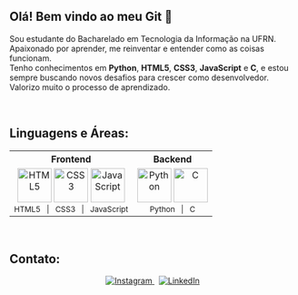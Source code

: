 ## Olá! Bem vindo ao meu Git 👋

Sou estudante do Bacharelado em Tecnologia da Informação na UFRN. Apaixonado por aprender, me reinventar e entender como as coisas funcionam.  
Tenho conhecimentos em **Python**, **HTML5**, **CSS3**, **JavaScript** e **C**, e estou sempre buscando novos desafios para crescer como desenvolvedor.  
Valorizo muito o processo de aprendizado.

<br>

## Linguagens e Áreas:

<div align="center">

  <table>
    <tr>
      <th>Frontend</th>
      <th>Backend</th>
    </tr>
    <tr>
      <td align="center">
        <img src="https://cdn.jsdelivr.net/gh/devicons/devicon/icons/html5/html5-original.svg" width="60" alt="HTML5"/>
        <img src="https://cdn.jsdelivr.net/gh/devicons/devicon/icons/css3/css3-original.svg" width="60" alt="CSS3"/>
        <img src="https://cdn.jsdelivr.net/gh/devicons/devicon/icons/javascript/javascript-original.svg" width="60" alt="JavaScript"/>
        <br>
        <sub>HTML5 &nbsp; | &nbsp; CSS3 &nbsp; | &nbsp; JavaScript</sub>
      </td>
      <td align="center">
        <img src="https://cdn.jsdelivr.net/gh/devicons/devicon/icons/python/python-original.svg" width="60" alt="Python"/>
        <img src="https://cdn.jsdelivr.net/gh/devicons/devicon/icons/c/c-original.svg" width="60" alt="C"/>
        <br>
        <sub>Python &nbsp; | &nbsp; C</sub>
      </td>
    </tr>
  </table>

</div>

<br>

## Contato:

<p align="center">
  <a href="https://www.instagram.com/joaovbgg/" target="_blank">
    <img src="https://img.shields.io/badge/Instagram-%23E4405F?style=for-the-badge&logo=instagram&logoColor=white" alt="Instagram"/>
  </a>
  &nbsp;
  <a href="https://www.linkedin.com/in/jo%C3%A3o-victor-bezerra-gomes-9a8240362/" target="_blank">
    <img src="https://img.shields.io/badge/LinkedIn-%230077B5?style=for-the-badge&logo=linkedin&logoColor=white" alt="LinkedIn"/>
  </a>
</p>

<!--
**jvbgomes/jvbgomes** is a ✨ _special_ ✨ repository because its `README.md` (this file) appears on your GitHub profile.
-->
